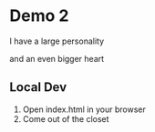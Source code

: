 # Demo 2

I have a large personality

and an even bigger heart

## Local Dev

1. Open index.html in your browser
2. Come out of the closet
